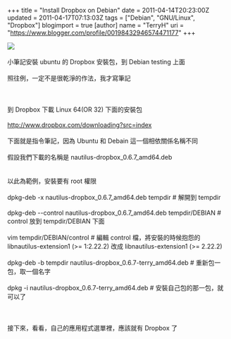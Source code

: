 +++
title = "Install Dropbox on Debian"
date = 2011-04-14T20:23:00Z
updated = 2011-04-17T07:13:03Z
tags = ["Debian", "GNU/Linux", "Dropbox"]
blogimport = true 
[author]
	name = "TerryH"
	uri = "https://www.blogger.com/profile/00198432946574471177"
+++

<img src="http://dropbox.com/static/images/logo.png" /><br /><br />小筆記安裝 ubuntu 的 Dropbox 安裝包，到 Debian testing 上面<br /><br />照往例，一定不是很乾淨的作法，我才寫筆記<br /><br /><br /><br />到 Dropbox 下載 Linux 64(OR 32) 下面的安裝包<br /><br /><a href="http://www.dropbox.com/downloading?src=index">http://www.dropbox.com/downloading?src=index</a><br /><br />下面就是指令筆記，因為 Ubuntu 和 Debain 這一個相依關係名稱不同<br /><br />假設我們下載的名稱是 nautilus-dropbox_0.6.7_amd64.deb<br /><br /><br />以此為範例，安裝要有 root 權限<br /><br />dpkg-deb -x nautilus-dropbox_0.6.7_amd64.deb tempdir # 解開到 tempdir<br /><br />dpkg-deb --control nautilus-dropbox_0.6.7_amd64.deb tempdir/DEBIAN # control 放到 tempdir/DEBIAN 下面<br /><br />vim tempdir/DEBIAN/control # 編輯 control 檔，將安裝的時候抱怨的  libnautilus-extension1 (>= 1:2.22.2) 改成 libnautilus-extension1 (>= 2.22.2) <br /><br />dpkg-deb -b tempdir nautilus-dropbox_0.6.7-terry_amd64.deb # 重新包一包，取一個名字<br /><br />dpkg -i nautilus-dropbox_0.6.7-terry_amd64.deb # 安裝自己包的那一包，就可以了<br /><br /><br /><br />接下來，看看，自己的應用程式選單裡，應該就有 Dropbox 了
